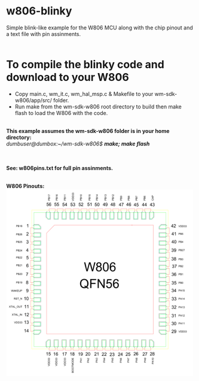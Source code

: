 # w806-blinky
Simple blink-like example for the W806 MCU along with the chip pinout and a text file with pin assinments.<br>
<br>
# To compile the blinky code and download to your W806
- Copy main.c, wm_it.c, wm_hal_msp.c & Makefile to your wm-sdk-w806/app/src/ folder.
- Run make from the wm-sdk-w806 root directory to build then make flash to load the W806 with the code.
<br>
<b>This example assumes the wm-sdk-w806 folder is in your home directory:</b>
<br>
<i>dumbuser@dumbox:~/wm-sdk-w806$ <b>make; make flash</b></i>
<br><br><br>

<b>See: w806pins.txt for full pin assinments. </b><br><br>

<b>W806 Pinouts:</b><br>
<img src="https://github.com/jscottb/w806-blinky/blob/main/w806.png" alt="W806 pinout" height="500" width="500">

